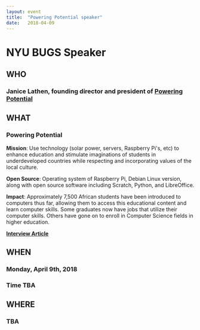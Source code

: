 ```yaml
---
layout: event
title:  "Powering Potential speaker"
date:   2018-04-09
---
```


# NYU BUGS Speaker

## WHO

### Janice Lathen, founding director and president of [Powering Potential](http://www.poweringpotential.org/)

## WHAT

### Powering Potential

**Mission**: Use technology (solar power, servers, Raspberry Pi's, etc) to enhance education and stimulate imaginations of students in underdeveloped countries while respecting and incorporating values of the local culture.

**Open Source**: Operating system of Raspberry Pi, Debian Linux version, along with open source software including Scratch, Python, and LibreOffice.

**Impact**: Approximately 7,500 African students have been introduced to computers thus far, allowing them to access this educational content and learn computer skills. Some graduates now have jobs that utilize their computer skills. Others have gone on to enroll in Computer Science fields in higher education.

[**Interview Article**](https://opensource.com/education/16/6/interview-janice-lathen-powering-potential)

## WHEN

### Monday, April 9th, 2018

### Time TBA

## WHERE

### TBA